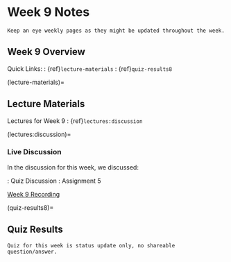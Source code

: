 Week 9 Notes
============================

```{note}
Keep an eye weekly pages as they might be updated throughout the week.
```

## Week 9 Overview

Quick Links:
: {ref}`lecture-materials`
: {ref}`quiz-results8`

(lecture-materials)=
## Lecture Materials

Lectures for Week 9
: {ref}`lectures:discussion`

(lectures:discussion)=

### Live Discussion

In the discussion for this week, we discussed:

: Quiz Discussion
: Assignment 5

[Week 9 Recording](https://uci.yuja.com/V/Video?v=2721695&node=9695839&a=857146068&autoplay=1)

(quiz-results8)=
## Quiz Results

```{note}
Quiz for this week is status update only, no shareable question/answer.

```

